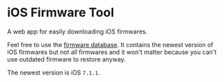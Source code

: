 iOS Firmware Tool
=================

A web app for easily downloading iOS firmwares.

Feel free to use the [firmware database](https://raw.githubusercontent.com/geekdada/ios-firmware-tool/master/app/views/firmware.json). It contains the newest version of iOS firmwares but not all firmwares and it won't matter because you can't use outdated firmware to restore anyway.

The newest version is iOS `7.1.1`.
